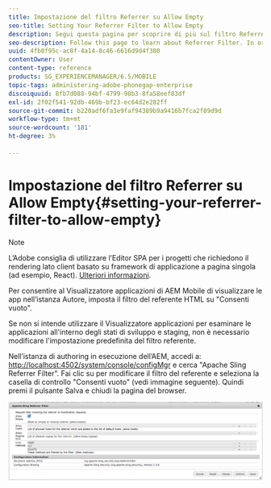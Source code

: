 ```yaml
---
title: Impostazione del filtro Referrer su Allow Empty
seo-title: Setting Your Referrer Filter to Allow Empty
description: Segui questa pagina per scoprire di più sul filtro Referrer. Per consentire al Visualizzatore applicazioni di AEM Mobile di visualizzare le app nell’istanza Autore, imposta il filtro del referente HTML su "Consenti vuoto".
seo-description: Follow this page to learn about Referrer Filter. In order to allow the AEM Mobile Application Viewer to view apps on your Author instance, you'll need to set your HTML referrer filter to 'allow empty'.
uuid: 4fb0f95c-ac8f-4a14-8c46-6616d9d4f380
contentOwner: User
content-type: reference
products: SG_EXPERIENCEMANAGER/6.5/MOBILE
topic-tags: administering-adobe-phonegap-enterprise
discoiquuid: 8fb7d088-94bf-4799-98b3-8fa58eef83df
exl-id: 2f02f541-92db-469b-bf23-ec64d2e282ff
source-git-commit: b220adf6fa3e9faf94389b9a9416b7fca2f89d9d
workflow-type: tm+mt
source-wordcount: '181'
ht-degree: 3%

---
```


# Impostazione del filtro Referrer su Allow Empty{#setting-your-referrer-filter-to-allow-empty}

>[!NOTE]
>
>L’Adobe consiglia di utilizzare l’Editor SPA per i progetti che richiedono il rendering lato client basato su framework di applicazione a pagina singola (ad esempio, React). [Ulteriori informazioni](/help/sites-developing/spa-overview.md).

Per consentire al Visualizzatore applicazioni di AEM Mobile di visualizzare le app nell’istanza Autore, imposta il filtro del referente HTML su &quot;Consenti vuoto&quot;.

Se non si intende utilizzare il Visualizzatore applicazioni per esaminare le applicazioni all&#39;interno degli stati di sviluppo e staging, non è necessario modificare l&#39;impostazione predefinita del filtro referente.

Nell’istanza di authoring in esecuzione dell’AEM, accedi a: [http://localhost:4502/system/console/configMgr](http://localhost:4502/system/console/configMgr) e cerca &quot;Apache Sling Referrer Filter&quot;. Fai clic su per modificare il filtro del referente e seleziona la casella di controllo &quot;Consenti vuoto&quot; (vedi immagine seguente). Quindi premi il pulsante Salva e chiudi la pagina del browser.

![Impostazioni filtro referrer](assets/chlimage_1-106.png)
